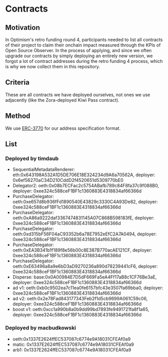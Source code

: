 # Contracts

## Motivation

In Optimism's retro funding round 4, participants needed to list all contracts of their project to claim their onchain impact measured through the KPIs of Open Source Observer.
In the process of applying, and since we often upgrade our contracts by simply deploying an entirely new version, we forgot a lot of contract addresses during the retro funding 4 process, which is why we now collect them in this repository.

## Criteria

These are all contracts we have deployed ourselves, not ones we use adjacently (like the Zora-deployed Kiwi Pass contract).

## Method

We use [ERC-3770](https://eips.ethereum.org/EIPS/eip-3770) for our address specification format.

## List

### Deployed by timdaub

- SequentialMetadataRenderer: eth:0x643198A532A1D5DE706E18E324234d9A6a70562A, deployer: 0x6ef56270aC34D210CddD2f4520651d5309770bE0
- Delegator2: oeth:0x08b7ECFac2c5754ABafb789c84F8fa37c9f088B0, deployer: 0xee324c588ceF1BF1c1360883E4318834af66366d
- PurchaseDelegator: oeth:0xe657d8b936fFd1890540E43829c3330C4A93De82, deployer: 0xee324c588ceF1BF1c1360883E4318834af66366d
- PurchaseDelegator: oeth:0xA86a9222daf3367474831145A07C868B598183fE, deployer: 0xee324c588ceF1BF1c1360883E4318834af66366d
- PurchaseDelegator: oeth:0xd315bF56F04aC93352b6a78E7952eEfC2A7A0494, deployer: 0xee324c588ceF1BF1c1360883E4318834af66366d
- PurchaseDelegator: oeth:0xEA3B341b1f189f8e56b00c8E387B770acAE121CF, deployer: 0xee324c588ceF1BF1c1360883E4318834af66366d
- PurchaseDelegator: oeth:0xE63496a8a9e6bD3aD9270236a890d78239441cF6, deployer: 0xee324c588ceF1BF1c1360883E4318834af66366d
- Disperse: base:0x0A00984E7D5dF669Fa5eA4Ff17aB8c1CF76Be3aE, deployer: 0xee324c588ceF1BF1c1360883E4318834af66366d
- ad v1: oeth:0xb0c9502ea7c11ea0fe6157bfc43e3507fa69bba0, deployer: 0xee324c588ceF1BF1c1360883E4318834af66366d
- ad v2: oeth:0x2e78Fad843177343Feb2f1d5cb9699A061C59c06, deployer: 0xee324c588ceF1BF1c1360883E4318834af66366d
- boost v1: oeth:0xcc1a990b8a0b9dd99bd7893fe9491721fa8f1a65, deployer: 0xee324c588ceF1BF1c1360883E4318834af66366d

### Deployed by macbudkowski

- oeth:0x1337E2624ffEC537087c6774e9A18031CFEAf0a9
- matic: 0x1337E2624ffEC537087c6774e9A18031CFEAf0a9
- arb1: 0x1337E2624ffEC537087c6774e9A18031CFEAf0a9

